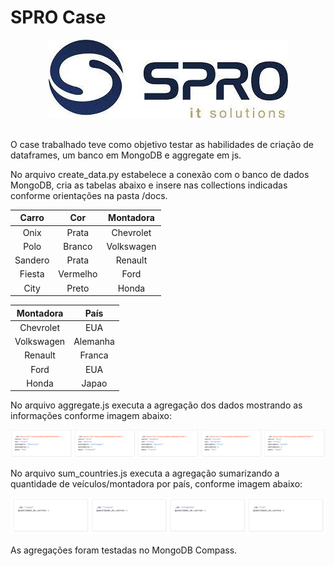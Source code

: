 SPRO Case
==============================

<p align='center'>
    <img src = 'imgs/spro.jpeg'>
</p>
<br>  
O case trabalhado teve como objetivo testar as habilidades de criação de dataframes, um banco em MongoDB e aggregate em js.

No arquivo create_data.py estabelece a conexão com o banco de dados MongoDB, cria as tabelas abaixo e insere nas collections indicadas conforme orientações na pasta /docs. 

|Carro| Cor | Montadora |            
| :---: | :---: | :---: |       
|Onix |Prata | Chevrolet |       
|Polo | Branco | Volkswagen |  
|Sandero | Prata |	Renault |    
|Fiesta	| Vermelho | Ford |      
|City |	Preto |	Honda|           


| Montadora | País |
| :---:     | :---: |
| Chevrolet | EUA  |
| Volkswagen | Alemanha |
| Renault | Franca |
| Ford | EUA |
| Honda | Japao |

No arquivo aggregate.js executa a agregação dos dados mostrando as informações conforme imagem abaixo:
<p align='center'>
    <img src = 'imgs/contagem_montadoras_2.png'>
</p>

No arquivo sum_countries.js executa a agregação sumarizando a quantidade de veículos/montadora por país, conforme imagem abaixo:
<p align='center'>
    <img src = 'imgs/total_carros_paises.png'>
</p>

As agregações foram testadas no MongoDB Compass.
